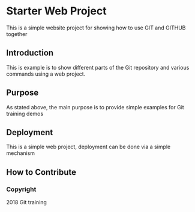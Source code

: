 # Starter Web Project
This is a simple website project for showing how to use GIT and GITHUB together
## Introduction
This is example is to show different parts of the Git repository and various commands using a web project.
## Purpose
As stated above, the main purpose is to provide simple examples for Git training demos
## Deployment
This is a simple web project, deployment can be done via a simple mechanism
## How to Contribute
### Copyright
2018 Git training
